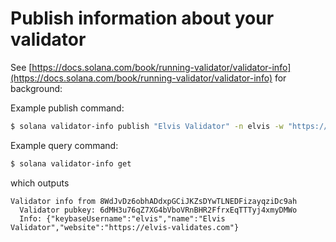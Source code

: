# Publish information about your validator

See [https://docs.solana.com/book/running-validator/validator-info](https://docs.solana.com/book/running-validator/validator-info) for background:

Example publish command:

```bash
$ solana validator-info publish "Elvis Validator" -n elvis -w "https://elvis-validates.com"
```

Example query command:

```bash
$ solana validator-info get
```

which outputs

```text
Validator info from 8WdJvDz6obhADdxpGCiJKZsDYwTLNEDFizayqziDc9ah
  Validator pubkey: 6dMH3u76qZ7XG4bVboVRnBHR2FfrxEqTTTyj4xmyDMWo
  Info: {"keybaseUsername":"elvis","name":"Elvis Validator","website":"https://elvis-validates.com"}
```

